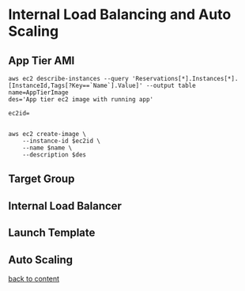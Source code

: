 # Internal Load Balancing and Auto Scaling

## App Tier AMI
```
aws ec2 describe-instances --query 'Reservations[*].Instances[*].[InstanceId,Tags[?Key==`Name`].Value]' --output table
name=AppTierImage
des='App tier ec2 image with running app'

```
```
ec2id=
```
```

aws ec2 create-image \
    --instance-id $ec2id \
    --name $name \
    --description $des
```
## Target Group
## Internal Load Balancer
## Launch Template
## Auto Scaling
[back to content](readme.md)
